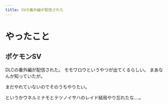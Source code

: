 ```yaml
---
title: SVの番外編が配信された
---
```


# やったこと

## ポケモンSV

DLCの番外編が配信された。
モモワロウというやつが出てくるらしい。
まあなんか知っていたが。

まだやれていないのでそのうちやりたい。

というかウネルミナモとテツノイサハのレイド結局やり忘れたな‥‥。
